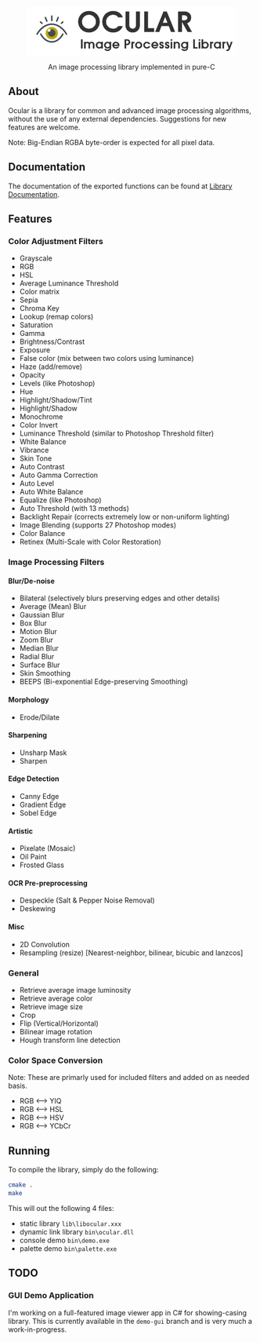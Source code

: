 <br />
<p align="center">
  <img src="docs/images/ocular-logo-main.png" align="center"></img>

  <p align="center">
    An image processing library implemented in pure-C
  </p>
</p>

## About

Ocular is a library for common and advanced image processing
algorithms, without the use of any external dependencies. Suggestions for new features are welcome.

Note: Big-Endian RGBA byte-order is expected for all pixel data.

## Documentation

The documentation of the exported functions can be found
at [Library Documentation](https://www.mechanikadesign.com/docs/ocular/1.0).

## Features

### Color Adjustment Filters

- Grayscale
- RGB
- HSL
- Average Luminance Threshold
- Color matrix
- Sepia
- Chroma Key
- Lookup (remap colors)
- Saturation
- Gamma
- Brightness/Contrast
- Exposure
- False color (mix between two colors using luminance)
- Haze (add/remove)
- Opacity
- Levels (like Photoshop)
- Hue
- Highlight/Shadow/Tint
- Highlight/Shadow
- Monochrome
- Color Invert
- Luminance Threshold (similar to Photoshop Threshold filter)
- White Balance
- Vibrance
- Skin Tone
- Auto Contrast
- Auto Gamma Correction
- Auto Level
- Auto White Balance
- Equalize (like Photoshop)
- Auto Threshold (with 13 methods)
- Backlight Repair (corrects extremely low or non-uniform lighting)
- Image Blending (supports 27 Photoshop modes)
- Color Balance
- Retinex (Multi-Scale with Color Restoration)

### Image Processing Filters

#### Blur/De-noise

- Bilateral (selectively blurs preserving edges and other details)
- Average (Mean) Blur
- Gaussian Blur
- Box Blur
- Motion Blur
- Zoom Blur
- Median Blur
- Radial Blur
- Surface Blur
- Skin Smoothing
- BEEPS (Bi-exponential Edge-preserving Smoothing)

#### Morphology

- Erode/Dilate

#### Sharpening

- Unsharp Mask
- Sharpen

#### Edge Detection

- Canny Edge
- Gradient Edge
- Sobel Edge

#### Artistic

- Pixelate (Mosaic)
- Oil Paint
- Frosted Glass

#### OCR Pre-preprocessing

- Despeckle (Salt & Pepper Noise Removal)
- Deskewing


#### Misc

- 2D Convolution
- Resampling (resize) [Nearest-neighbor, bilinear, bicubic and lanzcos]

### General

- Retrieve average image luminosity
- Retrieve average color
- Retrieve image size
- Crop
- Flip (Vertical/Horizontal)
- Bilinear image rotation
- Hough transform line detection

### Color Space Conversion

Note: These are primarly used for included filters and added on as needed basis.

- RGB <--> YIQ
- RGB <--> HSL
- RGB <--> HSV
- RGB <--> YCbCr

## Running

To compile the library, simply do the following:

```sh
cmake .
make
```

This will out the following 4 files:

- static library `lib\libocular.xxx`
- dynamic link library `bin\ocular.dll`
- console demo `bin\demo.exe`
- palette demo `bin\palette.exe`


## TODO

### GUI Demo Application

I'm working on a full-featured image viewer app in C# for showing-casing library. 
This is currently available in the `demo-gui` branch and is very much a work-in-progress.




